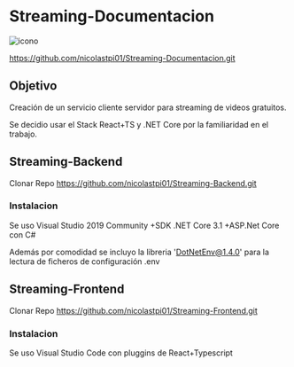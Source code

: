 # Streaming-Documentacion

![icono](./icon.jpg)

https://github.com/nicolastpi01/Streaming-Documentacion.git

## Objetivo

Creación de un servicio cliente servidor para streaming de videos gratuitos.

Se decidio usar el Stack React+TS y .NET Core por la familiaridad en el trabajo.

## Streaming-Backend
Clonar Repo https://github.com/nicolastpi01/Streaming-Backend.git

### Instalacion
Se uso Visual Studio 2019 Community
	+SDK .NET Core 3.1
	+ASP.Net Core con C#

Además por comodidad se incluyo la libreria 'DotNetEnv@1.4.0' para la lectura de ficheros de configuración .env


## Streaming-Frontend
Clonar Repo https://github.com/nicolastpi01/Streaming-Frontend.git

### Instalacion
Se uso Visual Studio Code con pluggins de React+Typescript

